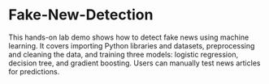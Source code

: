 # Fake-New-Detection
This hands-on lab demo shows how to detect fake news using machine learning. It covers importing Python libraries and datasets, preprocessing and cleaning the data, and training three models: logistic regression, decision tree, and gradient boosting. Users can manually test news articles for predictions. 
